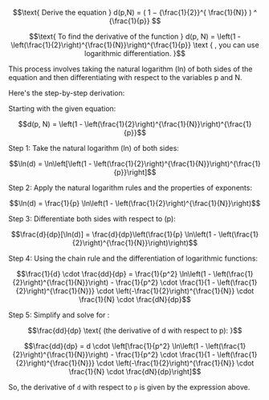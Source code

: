 
```math
\text{ Derive the equation } d(p,N) = ( 1 − {\frac{1}{2}}^{ \frac{1}{N}} ) ^ {\frac{1}{p}} 
```

```math
\text{ To find the derivative of the function }  d(p, N) = \left(1 - \left(\frac{1}{2}\right)^{\frac{1}{N}}\right)^{\frac{1}{p}} \text { , you can use logarithmic differentiation. }
```

This process involves taking the natural logarithm (ln) of both sides of the equation and then differentiating with respect to the variables p and N. 

Here's the step-by-step derivation:

Starting with the given equation:


$$d(p, N) = \left(1 - \left(\frac{1}{2}\right)^{\frac{1}{N}}\right)^{\frac{1}{p}}$$

Step 1: Take the natural logarithm (ln) of both sides:

$$\ln(d) = \ln\left[\left(1 - \left(\frac{1}{2}\right)^{\frac{1}{N}}\right)^{\frac{1}{p}}\right]$$

Step 2: Apply the natural logarithm rules and the properties of exponents:

$$\ln(d) = \frac{1}{p} \ln\left(1 - \left(\frac{1}{2}\right)^{\frac{1}{N}}\right)$$

Step 3: Differentiate both sides with respect to \(p\):

$$\frac{d}{dp}[\ln(d)] = \frac{d}{dp}\left(\frac{1}{p} \ln\left(1 - \left(\frac{1}{2}\right)^{\frac{1}{N}}\right)\right)$$

Step 4: Using the chain rule and the differentiation of logarithmic functions:

$$\frac{1}{d} \cdot \frac{dd}{dp} = \frac{1}{p^2} \ln\left(1 - \left(\frac{1}{2}\right)^{\frac{1}{N}}\right) - \frac{1}{p^2} \cdot \frac{1}{1 - \left(\frac{1}{2}\right)^{\frac{1}{N}}} \cdot \left(-\frac{1}{2}\right)^{\frac{1}{N}} \cdot \frac{1}{N} \cdot \frac{dN}{dp}$$

Step 5: Simplify and solve for :

$$\frac{dd}{dp} \text{ (the derivative of d with respect to p): }$$

$$\frac{dd}{dp} = d \cdot \left[\frac{1}{p^2} \ln\left(1 - \left(\frac{1}{2}\right)^{\frac{1}{N}}\right) - \frac{1}{p^2} \cdot \frac{1}{1 - \left(\frac{1}{2}\right)^{\frac{1}{N}}} \cdot \left(-\frac{1}{2}\right)^{\frac{1}{N}} \cdot \frac{1}{N} \cdot \frac{dN}{dp}\right]$$

So, the derivative of `d` with respect to `p` is given by the expression above.
